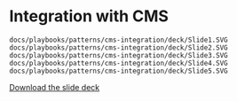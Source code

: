# Integration with CMS

```slideshow
docs/playbooks/patterns/cms-integration/deck/Slide1.SVG
docs/playbooks/patterns/cms-integration/deck/Slide2.SVG
docs/playbooks/patterns/cms-integration/deck/Slide3.SVG
docs/playbooks/patterns/cms-integration/deck/Slide4.SVG
docs/playbooks/patterns/cms-integration/deck/Slide5.SVG
```

[Download the slide deck](cms-integration.pptx)
